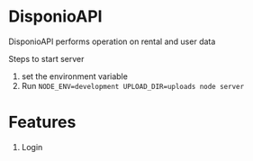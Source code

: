 # DisponioAPI

DisponioAPI performs operation on rental and user data

Steps to start server

1) set the environment variable
2) Run `NODE_ENV=development UPLOAD_DIR=uploads node server`

# Features

1) Login

